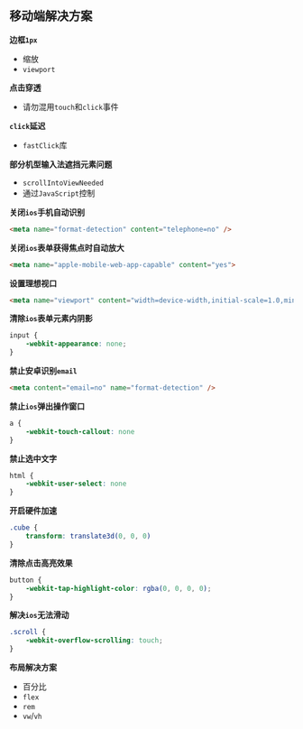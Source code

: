 ## 移动端解决方案

**边框`1px`**

* 缩放
* `viewport`

**点击穿透**

* 请勿混用`touch`和`click`事件

**`click`延迟**

* `fastClick`库

**部分机型输入法遮挡元素问题**

* `scrollIntoViewNeeded`
* 通过`JavaScript`控制

**关闭`ios`手机自动识别**

```html
<meta name="format-detection" content="telephone=no" />
```

**关闭`ios`表单获得焦点时自动放大**

```html
<meta name="apple-mobile-web-app-capable" content="yes"> 
```

**设置理想视口**

```html
<meta name="viewport" content="width=device-width,initial-scale=1.0,minimum-scale=1.0,maximum-scale=1.0,user-scalable=no"> 
```

**清除`ios`表单元素内阴影**

```css
input {
    -webkit-appearance: none;
}
```

**禁止安卓识别`email`**

```html
<meta content="email=no" name="format-detection" />
```

**禁止`ios`弹出操作窗口**

```css
a {
	-webkit-touch-callout: none
}
```

**禁止选中文字**

```css
html {
    -webkit-user-select: none
}
```

**开启硬件加速**

```css
.cube {
	transform: translate3d(0, 0, 0)
}
```

**清除点击高亮效果**

```css
button {
    -webkit-tap-highlight-color: rgba(0, 0, 0, 0);
}
```

**解决`ios`无法滑动**

```css
.scroll {
    -webkit-overflow-scrolling: touch;
}
```

**布局解决方案**

* 百分比
* `flex`
* `rem`
* `vw`/`vh`